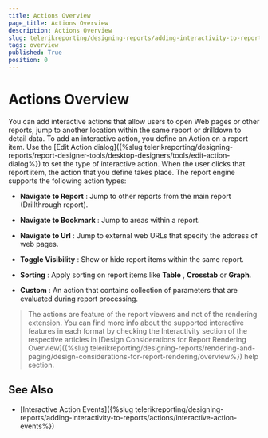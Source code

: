 ```yaml
---
title: Actions Overview
page_title: Actions Overview
description: Actions Overview
slug: telerikreporting/designing-reports/adding-interactivity-to-reports/actions/overview
tags: overview
published: True
position: 0
---
```


# Actions Overview

You can add interactive actions that allow users to open Web pages or other reports, jump to another location within the same report or drilldown to detail data. To add an interactive action, you define an Action on a report item. Use the [Edit Action dialog]({%slug telerikreporting/designing-reports/report-designer-tools/desktop-designers/tools/edit-action-dialog%}) to set the type of interactive action. When the user clicks that report item, the action that you define takes place. The report engine supports the following action types: 

* __Navigate to Report__ : Jump to other reports from the main report (Drillthrough report). 

* __Navigate to Bookmark__ : Jump to areas within a report. 

* __Navigate to Url__ : Jump to external web URLs that specify the address of web pages. 

* __Toggle Visibility__ : Show or hide report items within the same report. 

* __Sorting__ : Apply sorting on report items like __Table__ , __Crosstab__ or __Graph__. 

* __Custom__ : An action that contains collection of parameters that are evaluated during report processing. 

> The actions are feature of the report viewers and not of the rendering extension. You can find more info about the supported interactive features in each format by checking the Interactivity section of the respective articles in [Design Considerations for Report Rendering Overview]({%slug telerikreporting/designing-reports/rendering-and-paging/design-considerations-for-report-rendering/overview%}) help section. 

## See Also

 * [Interactive Action Events]({%slug telerikreporting/designing-reports/adding-interactivity-to-reports/actions/interactive-action-events%})
